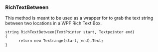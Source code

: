 ### RichTextBetween

This method is meant to be used as a wrapper for to grab the text string between two locations in a WPF Rich Text Box.

    string RichTextBetween(TextPointer start, Textpointer end)
    {
          return new Textrange(start, end).Text;
    }
